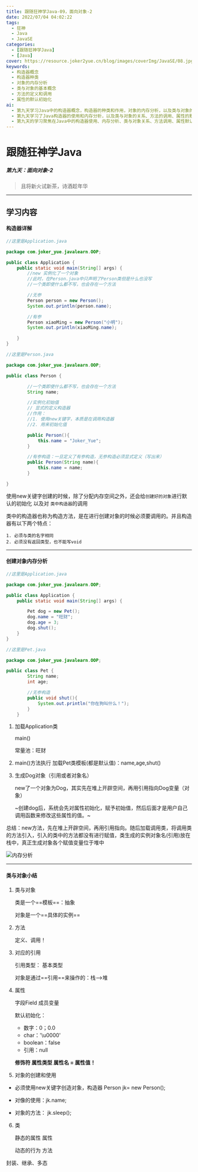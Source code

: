 ```yaml
---
title: 跟随狂神学Java-09，面向对象-2
date: 2022/07/04 04:02:22
tags:
  - 狂神
  - Java
  - JavaSE
categories:
  - [跟随狂神学Java]
  - [Java]
cover: https://resource.joker2yue.cn/blog/images/coverImg/JavaSE/08.jpg
keywords:
  - 构造器概念
  - 构造器种类
  - 对象的内存分析
  - 类与对象的基本概念
  - 方法的定义和调用
  - 属性的默认初始化
ai: 
  - 第九天学习Java中的构造器概念，构造器的种类和作用，对象的内存分析，以及类与对象的基本概念，方法的定义和调用，属性的默认初始化等基本概念。
  - 第九天学习了Java构造器的使用和内存分析，以及类与对象的关系、方法的调用、属性的默认初始化、对象的创建和使用，以及类的基本概念。
  - 第九天的学习聚焦在Java中的构造器使用、内存分析、类与对象关系、方法调用、属性默认初始化、对象创建和使用，以及类的基本概念。这些内容帮助理解面向对象编程的核心概念和实际应用。
---
```

# 跟随狂神学Java

##### 第九天：面向对象-2

> 且将新火试新茶，诗酒趁年华

---

## 学习内容

#### 构造器详解

~~~~java
//这里是Application.java

package com.joker_yue.javalearn.OOP;

public class Application {
    public static void main(String[] args) {
        //new 实例化了一个对象
        //此时，在Person.java中只声明了Person类但是什么也没写
        //一个类即使什么都不写，也会存在一个方法

        //无参
        Person person = new Person();
        System.out.println(person.name);

        //有参
        Person xiaoMing = new Person("小明");
        System.out.println(xiaoMing.name);

    }
}
~~~~

~~~java
//这里是Person.java

package com.joker_yue.javalearn.OOP;

public class Person {

        //一个类即使什么都不写，也会存在一个方法
        String name;

        //实例化初始值
        // 显式的定义构造器
        //作用：
        //1. 使用new关键字，本质是在调用构造器
        //2. 用来初始化值

        public Person(){
            this.name = "Joker_Yue";
        }

        //有参构造：一旦定义了有参构造，无参构造必须显式定义（写出来）
        public Person(String name){
            this.name = name;
        }

}
~~~

使用new关键字创建的时候，除了分配内存空间之外，还会给`创建好的对象`进行默认的初始化 以及对 `类中构造器`的调用

类中的构造器也称为构造方法，是在进行创建对象的时候必须要调用的。并且构造器有以下两个特点：

 	1. 必须与类的名字相同
 	2. 必须没有返回类型，也不能写void

---

#### 创建对象内存分析

~~~java
//这里是Application.java

package com.joker_yue.javalearn.OOP;

public class Application {
    public static void main(String[] args) {

        Pet dog = new Pet();
        dog.name = "旺财";
        dog.age = 3;
        dog.shut();
    }
}
~~~

~~~java
//这里是Pet.java

package com.joker_yue.javalearn.OOP;

public class Pet {
        String name;
        int age;

        //无参构造
        public void shut(){
            System.out.println("你在狗叫什么！");
        }
    }
~~~

1. 加载Application类

   main()

   常量池：旺财

2. main()方法执行
   加载Pet类模板(都是默认值)：name,age,shut()

3. 生成Dog对象（引用或者对象名）

   new了一个对象为Dog，其实先在堆上开辟空间，再用引用指向Dog变量（对象）

   ~创建dog后，系统会先对属性初始化，赋予初始值，然后后面才是用户自己调用函数来修改这些属性的值。~

   

总结：new方法，先在堆上开辟空间，再用引用指向。随后加载调用类，将调用类的方法引入，引入的类中的方法都没有进行赋值，类生成的实例对象名(引用)放在栈中，真正生成对象各个赋值变量位于堆中

![内存分析](./跟随狂神学Java-9.assets/18d096a392694ad699c991a4554cecd6.png)

---

#### 类与对象小结

1. 类与对象

   类是一个==模板==：抽象

   对象是一个==具体的实例==

2. 方法

   定义、调用！

3. 对应的引用

   引用类型： 基本类型

     对象是通过==引用==来操作的：栈-->堆

4. 属性

   字段Field 成员变量

   默认初始化：

   * 数字：0；0.0
   * char：'\u0000'
   * boolean：false
   * 引用：null
   
   **修饰符 属性类型 属性名 = 属性值！**

5.  对象的创建和使用

   - 必须使用new关键字创造对象，构造器 Person jk= new Person();

   - 对像的使用：jk.name;
   - 对象的方法： jk.sleep();

6. 类

   静态的属性	属性

   动态的行为	方法

封装、继承、多态
